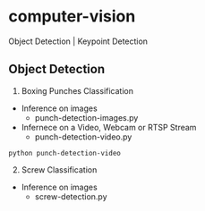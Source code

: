 # computer-vision
Object Detection | Keypoint Detection

## Object Detection
1. Boxing Punches Classification
- Inference on images
    - punch-detection-images.py
- Infernece on a Video, Webcam or RTSP Stream
    - punch-detection-video.py
```
python punch-detection-video
```
2. Screw Classification
- Inference on images
    - screw-detection.py